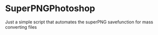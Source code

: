 # SuperPNGPhotoshop
Just a simple script that automates the superPNG savefunction for mass converting files
